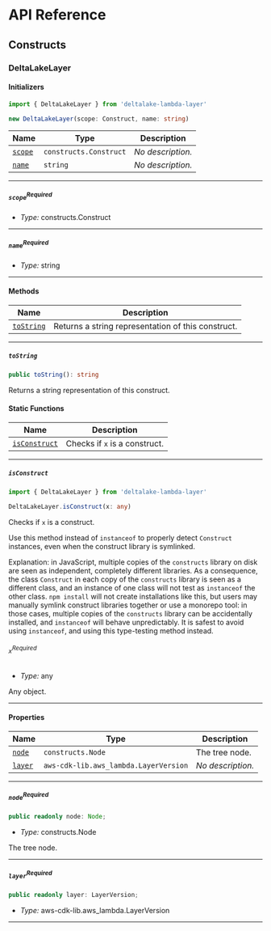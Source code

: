 # API Reference <a name="API Reference" id="api-reference"></a>

## Constructs <a name="Constructs" id="Constructs"></a>

### DeltaLakeLayer <a name="DeltaLakeLayer" id="deltalake-lambda-layer.DeltaLakeLayer"></a>

#### Initializers <a name="Initializers" id="deltalake-lambda-layer.DeltaLakeLayer.Initializer"></a>

```typescript
import { DeltaLakeLayer } from 'deltalake-lambda-layer'

new DeltaLakeLayer(scope: Construct, name: string)
```

| **Name** | **Type** | **Description** |
| --- | --- | --- |
| <code><a href="#deltalake-lambda-layer.DeltaLakeLayer.Initializer.parameter.scope">scope</a></code> | <code>constructs.Construct</code> | *No description.* |
| <code><a href="#deltalake-lambda-layer.DeltaLakeLayer.Initializer.parameter.name">name</a></code> | <code>string</code> | *No description.* |

---

##### `scope`<sup>Required</sup> <a name="scope" id="deltalake-lambda-layer.DeltaLakeLayer.Initializer.parameter.scope"></a>

- *Type:* constructs.Construct

---

##### `name`<sup>Required</sup> <a name="name" id="deltalake-lambda-layer.DeltaLakeLayer.Initializer.parameter.name"></a>

- *Type:* string

---

#### Methods <a name="Methods" id="Methods"></a>

| **Name** | **Description** |
| --- | --- |
| <code><a href="#deltalake-lambda-layer.DeltaLakeLayer.toString">toString</a></code> | Returns a string representation of this construct. |

---

##### `toString` <a name="toString" id="deltalake-lambda-layer.DeltaLakeLayer.toString"></a>

```typescript
public toString(): string
```

Returns a string representation of this construct.

#### Static Functions <a name="Static Functions" id="Static Functions"></a>

| **Name** | **Description** |
| --- | --- |
| <code><a href="#deltalake-lambda-layer.DeltaLakeLayer.isConstruct">isConstruct</a></code> | Checks if `x` is a construct. |

---

##### `isConstruct` <a name="isConstruct" id="deltalake-lambda-layer.DeltaLakeLayer.isConstruct"></a>

```typescript
import { DeltaLakeLayer } from 'deltalake-lambda-layer'

DeltaLakeLayer.isConstruct(x: any)
```

Checks if `x` is a construct.

Use this method instead of `instanceof` to properly detect `Construct`
instances, even when the construct library is symlinked.

Explanation: in JavaScript, multiple copies of the `constructs` library on
disk are seen as independent, completely different libraries. As a
consequence, the class `Construct` in each copy of the `constructs` library
is seen as a different class, and an instance of one class will not test as
`instanceof` the other class. `npm install` will not create installations
like this, but users may manually symlink construct libraries together or
use a monorepo tool: in those cases, multiple copies of the `constructs`
library can be accidentally installed, and `instanceof` will behave
unpredictably. It is safest to avoid using `instanceof`, and using
this type-testing method instead.

###### `x`<sup>Required</sup> <a name="x" id="deltalake-lambda-layer.DeltaLakeLayer.isConstruct.parameter.x"></a>

- *Type:* any

Any object.

---

#### Properties <a name="Properties" id="Properties"></a>

| **Name** | **Type** | **Description** |
| --- | --- | --- |
| <code><a href="#deltalake-lambda-layer.DeltaLakeLayer.property.node">node</a></code> | <code>constructs.Node</code> | The tree node. |
| <code><a href="#deltalake-lambda-layer.DeltaLakeLayer.property.layer">layer</a></code> | <code>aws-cdk-lib.aws_lambda.LayerVersion</code> | *No description.* |

---

##### `node`<sup>Required</sup> <a name="node" id="deltalake-lambda-layer.DeltaLakeLayer.property.node"></a>

```typescript
public readonly node: Node;
```

- *Type:* constructs.Node

The tree node.

---

##### `layer`<sup>Required</sup> <a name="layer" id="deltalake-lambda-layer.DeltaLakeLayer.property.layer"></a>

```typescript
public readonly layer: LayerVersion;
```

- *Type:* aws-cdk-lib.aws_lambda.LayerVersion

---





